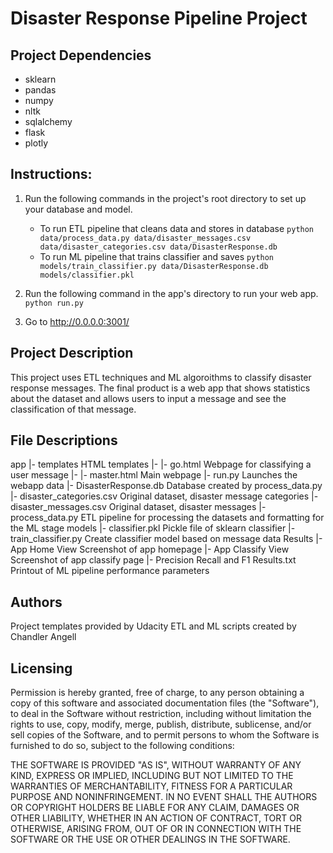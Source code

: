 # Disaster Response Pipeline Project

## Project Dependencies
- sklearn
- pandas
- numpy
- nltk
- sqlalchemy
- flask
- plotly

## Instructions:
1. Run the following commands in the project's root directory to set up your database and model.

    - To run ETL pipeline that cleans data and stores in database
        `python data/process_data.py data/disaster_messages.csv data/disaster_categories.csv data/DisasterResponse.db`
    - To run ML pipeline that trains classifier and saves
        `python models/train_classifier.py data/DisasterResponse.db models/classifier.pkl`

2. Run the following command in the app's directory to run your web app.
    `python run.py`

3. Go to http://0.0.0.0:3001/

## Project Description
This project uses ETL techniques and ML algoroithms to classify disaster response messages.  The final product is a web app that shows statistics about the dataset and allows users to input a message and see the classification of that message.

## File Descriptions
app
|- templates				HTML templates
|- |- go.html 				Webpage for classifying a user message
|- |- master.html 			Main webpage
|- run.py 					Launches the webapp
data
|- DisasterResponse.db		Database created by process_data.py
|- disaster_categories.csv	Original dataset, disaster message categories
|- disaster_messages.csv	Original dataset, disaster messages
|- process_data.py			ETL pipeline for processing the datasets and formatting for the ML stage
models
|- classifier.pkl			Pickle file of sklearn classifier
|- train_classifier.py		Create classifier model based on message data
Results
|- App Home View			Screenshot of app homepage
|- App Classify View		Screenshot of app classify page
|- Precision Recall and F1 Results.txt		Printout of ML pipeline performance parameters

## Authors
Project templates provided by Udacity
ETL and ML scripts created by Chandler Angell

## Licensing
Permission is hereby granted, free of charge, to any person obtaining a copy of this software and associated documentation files (the "Software"), to deal in the Software without restriction, including without limitation the rights to use, copy, modify, merge, publish, distribute, sublicense, and/or sell copies of the Software, and to permit persons to whom the Software is furnished to do so, subject to the following conditions:

THE SOFTWARE IS PROVIDED "AS IS", WITHOUT WARRANTY OF ANY KIND, EXPRESS OR IMPLIED, INCLUDING BUT NOT LIMITED TO THE WARRANTIES OF MERCHANTABILITY, FITNESS FOR A PARTICULAR PURPOSE AND NONINFRINGEMENT. IN NO EVENT SHALL THE AUTHORS OR COPYRIGHT HOLDERS BE LIABLE FOR ANY CLAIM, DAMAGES OR OTHER LIABILITY, WHETHER IN AN ACTION OF CONTRACT, TORT OR OTHERWISE, ARISING FROM, OUT OF OR IN CONNECTION WITH THE SOFTWARE OR THE USE OR OTHER DEALINGS IN THE SOFTWARE.





